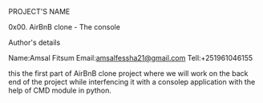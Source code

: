 PROJECT'S NAME

0x00. AirBnB clone - The console

Author's details

Name:Amsal Fitsum
Email:amsalfessha21@gmail.com
Tell:+251961046155

this the first part of AirBnB clone project where we will work on the back end of the project while interfencing it with a consolep application with the help of CMD module in python.
